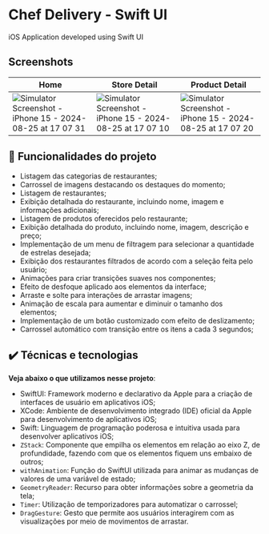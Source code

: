 # Chef Delivery - Swift UI
iOS Application developed using Swift UI


## Screenshots
| Home  | Store Detail | Product Detail |
| ------------- | ------------- | ------------- |
| ![Simulator Screenshot - iPhone 15 - 2024-08-25 at 17 07 31](https://github.com/user-attachments/assets/9c78fa83-f955-4b82-b24e-799d2b8da6e4) | ![Simulator Screenshot - iPhone 15 - 2024-08-25 at 17 07 10](https://github.com/user-attachments/assets/fbccf9d1-3ff4-4e82-aac0-e4a5dea31cb0) | ![Simulator Screenshot - iPhone 15 - 2024-08-25 at 17 07 20](https://github.com/user-attachments/assets/8e65239c-64df-4958-8654-4d9887668715) |

## 🔨 Funcionalidades do projeto

- Listagem das categorias de restaurantes;
- Carrossel de imagens destacando os destaques do momento;
- Listagem de restaurantes;
- Exibição detalhada do restaurante, incluindo nome, imagem e informações adicionais;
- Listagem de produtos oferecidos pelo restaurante;
- Exibição detalhada do produto, incluindo nome, imagem, descrição e preço;
- Implementação de um menu de filtragem para selecionar a quantidade de estrelas desejada;
- Exibição dos restaurantes filtrados de acordo com a seleção feita pelo usuário;
- Animações para criar transições suaves nos componentes;
- Efeito de desfoque aplicado aos elementos da interface;
- Arraste e solte para interações de arrastar imagens;
- Animação de escala para aumentar e diminuir o tamanho dos elementos;
- Implementação de um botão customizado com efeito de deslizamento;
- Carrossel automático com transição entre os itens a cada 3 segundos;

## ✔️ Técnicas e tecnologias

**Veja abaixo o que utilizamos nesse projeto**:
- SwiftUI: Framework moderno e declarativo da Apple para a criação de interfaces de usuário em aplicativos iOS;
- XCode: Ambiente de desenvolvimento integrado (IDE) oficial da Apple para desenvolvimento de aplicativos iOS;
- Swift: Linguagem de programação poderosa e intuitiva usada para desenvolver aplicativos iOS;
- `ZStack`: Componente que empilha os elementos em relação ao eixo Z, de profundidade, fazendo com que os elementos fiquem uns embaixo de outros;
- `withAnimation`: Função do SwiftUI utilizada para animar as mudanças de valores de uma variável de estado;
- `GeometryReader`: Recurso para obter informações sobre a geometria da tela;
- `Timer`: Utilização de temporizadores para automatizar o carrossel;
- `DragGesture`: Gesto que permite aos usuários interagirem com as visualizações por meio de movimentos de arrastar.


